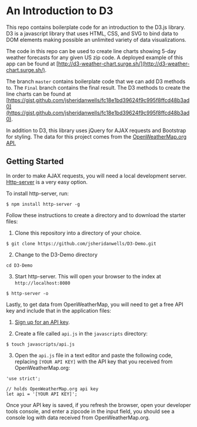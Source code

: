 # An Introduction to D3

This repo contains boilerplate code for an introduction to the D3.js library. D3 is a javascript library that uses HTML, CSS, and SVG to bind data to DOM elements making possible an unlimited variety of data visualizations.

The code in this repo can be used to create line charts showing 5-day weather forecasts for any given US zip code. A deployed example of this app can be found at [http://d3-weather-chart.surge.sh/](http://d3-weather-chart.surge.sh/).

The branch `master` contains boilerplate code that we can add D3 methods to. The `Final` branch contains the final result. The D3 methods to create the line charts can be found at [https://gist.github.com/jsheridanwells/fc18e1bd39624f9c995f8ffcd48b3ad0](https://gist.github.com/jsheridanwells/fc18e1bd39624f9c995f8ffcd48b3ad0).


In addition to D3, this library uses jQuery for AJAX requests and Bootstrap for styling. The data for this project comes from the [OpenWeatherMap.org API.](https://openweathermap.org/api)

## Getting Started
In order to make AJAX requests, you will need a local development server.  [Http-server](https://www.npmjs.com/package/http-server) is a very easy option. 

To install http-server, run:
```
$ npm install http-server -g
```

Follow these instructions to create a directory and to download the starter files:


1. Clone this repository into a directory of your choice.
```
$ git clone https://github.com/jsheridanwells/D3-Demo.git
```
2. Change to the D3-Demo directory
```
cd D3-Demo
```
3. Start http-server. This will open your browser to the index at `http://localhost:8080`
```
$ http-server -o
```

Lastly, to get data from OpenWeatherMap, you will need to get a free API key and include that in the application files: 
1. [Sign up for an API key](http://openweathermap.org/appid).

2. Create a file called `api.js` in the `javascripts` directory:
```
$ touch javascripts/api.js
```
3. Open the `api.js` file in a text editor and paste the following code, replacing `[YOUR API KEY]` with the API key that you received from OpenWeatherMap.org:
```
'use strict';

// holds OpenWeatherMap.org api key
let api = '[YOUR API KEY]';
```
Once your API key is saved, if you refresh the browser, open your developer tools console, and enter a zipcode in the input field, you should see a console log with data received from OpenWeatherMap.org.
